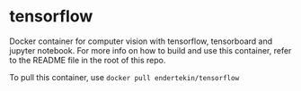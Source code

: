 # tensorflow
Docker container for computer vision with tensorflow, tensorboard and jupyter notebook. For more info on how to build and use this container, refer to the README file in the root of this repo.

To pull this container, use `docker pull endertekin/tensorflow`